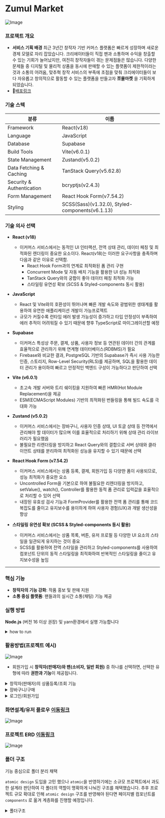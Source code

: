 # Zumul Market
![Image](https://github.com/user-attachments/assets/a333d329-f1aa-4d69-966f-8b52e3693b52)

### 프로잭트 개요
- **서비스 기획 배경**
 최근 3년간 창작자 기반 커머스 플랫폼은 빠르게 성장하며 새로운 경제 모델로 자리 잡았습니다. 크리에이터들이 직접 팬과 소통하며 수익을 창출할 수 있는 기회가 늘어났지만, 여전히 창작자들이 겪는 문제점들은 많습니다. 다양한 문제들 중
디지털 및 물리적 상품을 동시에 판매할 수 있는 플랫폼이 제한적이라는 것과 소통의 어려움, 맞추혁 창작 서비스의 부족에 초점을 맞춰 크리에이터들이 보다 자유롭고 창의적으로 활동할 수 있는 플랫폼을 만들고자 **쪼물마켓** 을 기획하게 되었습니다.
- 📃[배포링크](https://zumul-market-git-main-alrangs-projects.vercel.app/)


### 기술 스텍
|분류|이름|
|---|---|
|Framework|React(v18)|
|Language|JavaScript|
|Database|Supabase|
|Build Tools|Vite(v6.0.1)|
|State Management|Zustand(v5.0.2)|
|Data Fetching & Caching|TanStack Query(v5.62.8)|
|Security & Authentication|bcryptjs(v2.4.3)|
|Form Management|React Hook Form(v7.54.2)|
|Styling|SCSS(Sass)(v1.32.0), Styled-components(v6.1.13)|

### 기술 의사 선택
- **React (v18)**
    - 이커머스 서비스에서는 동적인 UI 인터랙션, 전역 상태 관리, 데이터 페칭 및 최적화된 렌더링이 중요한 요소이다. React(v18)는 이러한 요구사항을 충족하며 다음과 같은 이유로 선택함.
        - React Hook Form과의 연계로 최적화된 폼 관리 구현
        - Concurrent Mode 및 자동 배치 기능을 활용한 UI 성능 최적화
        - TanStack Query와의 궁합이 좋아 데이터 패칭 최적화 가능
        - 스타일링 유연성 확보 (SCSS & Styled-components 동시 활용)

- **JavaScript**
    - React 및 Vite와의 호환성이 뛰어나며 빠른 개발 속도와 광범위한 생태계를 활용하여 유연한 애플리케이션 개발이 가능프로젝트 
    - 규모가 커질수록 런타임 에러 발생 가능성이 증가하고 타입 안정성이 부족하여 에러 추적이 어려워질 수 있기 때문에 향후 TypeScript로 마이그레이션할 예정

- **Supabase**
    - 이커머스 특성상 주문, 결제, 상품, 사용자 정보 등 연관된 데이터 간의 관계를 효율적으로 관리하기 위해 연계형 데이터베이스(RDBMS)가 필요
    - Firebase와 비교한 결과, PostgreSQL 기반의 Supabase가 즉시 사용 가능한 인증, 스토리지, Row-Level Security(RLS)를 제공하며, SQL을 활용한 데이터 관리가 용이하여 빠르고 안정적인 백엔드 구성이 가능하다고 판단하여 선택

- **Vite (v6.0.1)**
    - 초고속 개발 서버와 트리 쉐이킹을 지원하여 빠른 HMR(Hot Module Replacement)을 제공
    - ESM(ECMAScript Modules) 기반의 최적화된 번들링을 통해 빌드 속도를 극대화 가능
    
- **Zustand (v5.0.2)**
    - 이커머스 서비스에서는 장바구니, 사용자 인증 상태, UI 토글 상태 등 전역에서 관리해야 할 데이터가 많으며 이를 효율적으로 처리하기 위해 상태 관리 라이브러리가 필요했음
    - 불필요한 리렌더링을 방지하고 React Query와의 결합으로 서버 상태와 클라이언트 상태를 분리하여 최적화된 성능을 유지할 수 있기 때문에 선택
- **React Hook Form (v7.54.2)**
    - 이커머스 서비스에서는 상품 등록, 결제, 회원가입 등 다양한 폼이 사용되므로, 성능 최적화가 중요한 요소
    - Uncontrolled Form을 기본으로 하여 불필요한 리렌더링을 방지하고, setValue(), watch(), Controller를 활용한 동적 폼 관리로 입력값을 효율적으로 처리할 수 있어 선택
    - 내장된 유효성 검사 기능과 FormProvider를 활용한 전역 폼 관리를 통해 코드 복잡도를 줄이고 유지보수를 용이하게 하여 사용자 경험(UX)과 개발 생산성을 향상 
- **스타일링 유연성 확보 (SCSS & Styled-components 동시 활용)**
    - 이커머스 서비스에서는 상품 목록, 버튼, 유저 프로필 등 다양한 UI 요소의 스타일을 일관되게 유지하는 것이 중요
    - SCSS를 활용하여 전역 스타일을 관리하고 Styled-components를 사용하여 컴포넌트 단위의 동적 스타일링을 최적화하여 반복적인 스타일링을 줄이고 유지보수성을 높임

- - - 
### 핵심 기능
- **창작자의 기능 강화**: 작품 홍보 및 판매 지원
- **소통 중심 플랫폼**: 팬들과의 실시간 소통(채팅) 기능 제공


### 실행 방법

**Node.js** (버전 16 이상 권장) 및 yarn환경에서 실행 가능합니다
<details>
  <summary>how to run</summary>
  <!-- 내용 -->
      1. 이 저장소를 복제하세요
    
    ```bash
    git clone https://github.com/alrang0929/zumul-market-rere.git
    ```
    
    2. 프로젝트 디렉토리로 이동합니다
    
    ```bash
    cd zumul-app
    ```
    
    3. 의존성을 설치합니다
    
    ```bash
    yarn
    ```
    
    4. 개발 서버를 실행합니다
    
    ```bash
    yarn dev
    ```
</details>

### 활용방법(프로젝트 예시)

![Image](https://github.com/user-attachments/assets/a79cf771-3df9-4fa4-b7f5-19d7476cec31)

- 회원가입 시 **창작자(판매자)와 팬(소비자, 일반 회원)** 중 하나를 선택하면, 선택한 유형에 따라 **권한과 기능**이 제공됩니다.
<details>
  <summary>창작자(판매자)의 상품등록/조회 기능</summary>
  <!-- 내용 -->
  
  ##### 핵심 기능
  - React Hook Form을 활용한 상품 입력 및 유효성 검사
  - 이미지 업로드 최적화 (WebP 변환 및 Supabase Storage 저장)
  - 상품 옵션 동적 추가 및 삭제 (useOptionHandler)

  ##### 상품 입력 및 유효성 검사
  **상품 등록** 
-  React Hook Form을 사용하여 입력 필드의 상태 관리와 Controller로 상품명, 카테고리, 가격, 재고 등의 입력값을 검증
- 옵션 추가/삭제 기능을 적용하여 동적인 상품 옵션 관리 가능
- Supabase DB와 연동하여 상품 등록 및 조회

- Controller로 상품명, 카테고리, 가격, 재고 등의 입력값을 검증
![Image](https://github.com/user-attachments/assets/ccd9dfeb-6418-46f4-83ea-d204eea5768e)
<details>
  <summary>구현코드</summary>

  ``` javascript
const { handleSubmit, setValue, getValues, control, register } = useForm({
  defaultValues: {
    title: '',
    category: 'handmade',
    sell_start: '',
    sell_end: '',
    stock: 0,
    price: 0,
    shipping_fee: 0,
    document: '',
    title_image: null,
    uploadedDetailImages: null,
    sellStatus: false,
    uploadedPaths: [],
  },
});

// 상품명 입력 유효성 검사 적용
<Controller
  name="title"
  control={control}
  rules={{
    required: '상품명을 입력해주세요',
    minLength: 5,
    maxLength: 20,
  }}
  render={({ field, fieldState }) => (
    <InputBox
      {...field}
      type="text"
      placeholder="상품명을 입력해주세요"
      className={fieldState.error ? 'error' : ''}
    />
  )}
/>


```
</details>
     
</details>
<details>
  <summary>장바구니/구매 </summary>
  <!-- 내용 -->
- 로그인하지 않은 경우: 알림 팝업을 표시
        <img width="2503" alt="Image" src="https://github.com/user-attachments/assets/dd5c2c1d-830c-469d-a89f-1d1f9079a69a" />
    
- 로그인을 한 경우: `handleAddToCartg`함수를 호출하여 cart DB에 저장
![Image](https://github.com/user-attachments/assets/0cd2f5b4-3c6a-4b05-a413-525a39891567)

</details>
<details>
  <summary>로그인/회원가입</summary>
  <!-- 내용 -->
</details>


### 화면설계/유저 플로우 [이동링크](https://www.figma.com/design/ZuHIjGrhASbvrYKbIHKHXk/%EC%AA%BC%EB%AC%BC%EB%A7%88%EC%BC%93_%ED%99%94%EB%A9%B4%EC%84%A4%EA%B3%84%EC%84%9C_ver241218?node-id=32-99&t=n3FhKS3jvT6imT7Q-1)
![Image](https://github.com/user-attachments/assets/63e18f1a-881e-42a1-a38c-77b73f134b7a)

### 프로젝트 ERD [이동링크](https://drawsql.app/teams/-2680/diagrams/zumulmarket/embed)
![Image](https://github.com/user-attachments/assets/6c40c23e-2803-4014-bf6a-ebe795bcb48f)

### 폴더 구조

기능 중심으로 폴더 분리 채택

`atomic design` 도입을 고민 했으나 `atomic`을 반영하기에는 소규모 프로젝트에서 과도한 설계라 판단하여 각 폴더의 역할이 명확하게 나눠진 구조를 채택했습니다.
추후 프로젝트 규모 확대로 인해 `atomic design` 구조를 반영해야 된다면 페이지별 컴포넌트를 `components` 로 옮겨 계층화를 진행할 예정입니다.
<details>
<summary>폴더구조</summary>
  
```
    src/
    ├── api/
    ├──── auth/            
    │     └── loginUsers.js                           
    ├── common/
    │   └── SubTitle.jsx      
    ├── store/       
    ├──── auth/            
    │     └── useStore.js      
    ├── layouts/                  
    │   ├── MainLayout.jsx          
    │   └── AuthLayout.jsx         
    ├── pages/                   
    │   ├── Home/                  
    │   ├── Login/                
    │   └── Signup/               
    ├── stores/                   
    │   └── useStore.js 
    ├── styles/                    
    │   ├── globals.css          
    │   └── components.css    
    ├── utils/                      
    │   └── orderUtils.js           
    ├── App.jsx                    
    ├── main.jsx                  
    └── index.html          

```
</details>
